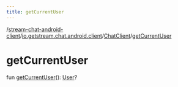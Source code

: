 ```yaml
---
title: getCurrentUser
---
```

/[stream-chat-android-client](../../index.md)/[io.getstream.chat.android.client](../index.md)/[ChatClient](index.md)/[getCurrentUser](getCurrentUser.md)  
  
  
  
# getCurrentUser  
fun [getCurrentUser](getCurrentUser.md)(): [User](../../io.getstream.chat.android.client.models/User/index.md)?
